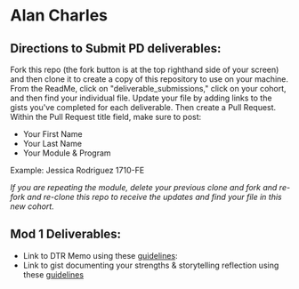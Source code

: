 # Alan Charles

## Directions to Submit PD deliverables:
Fork this repo (the fork button is at the top righthand side of your screen) and then clone it to create a copy of this repository to use on your machine. From the ReadMe, click on "deliverable_submissions," click on your cohort, and then find your individual file. Update your file by adding links to the gists you've completed for each deliverable. Then create a Pull Request. Within the Pull Request title field, make sure to post:

* Your First Name
* Your Last Name
* Your Module & Program

Example: Jessica Rodriguez 1710-FE

*If you are repeating the module, delete your previous clone and fork and re-fork and re-clone this repo to receive the updates and find your file in this new cohort.*

## Mod 1 Deliverables:
* Link to DTR Memo using these [guidelines](https://gist.github.com/abomb14c/82c061ddce78ec99454381c37b3cd8b3):
* Link to gist documenting your strengths & storytelling reflection using these [guidelines](https://gist.github.com/abomb14c/2bbf02755fd9ca721cb185bb84df39c4)
